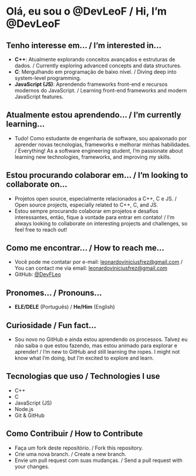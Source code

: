 # Olá, eu sou o @DevLeoF / Hi, I’m @DevLeoF

## Tenho interesse em... / I’m interested in...
- **C++**: Atualmente explorando conceitos avançados e estruturas de dados. / Currently exploring advanced concepts and data structures.
- **C**: Mergulhando em programação de baixo nível. / Diving deep into system-level programming.
- **JavaScript (JS)**: Aprendendo frameworks front-end e recursos modernos do JavaScript. / Learning front-end frameworks and modern JavaScript features.

## Atualmente estou aprendendo... / I’m currently learning...
- Tudo! Como estudante de engenharia de software, sou apaixonado por aprender novas tecnologias, frameworks e melhorar minhas habilidades. / Everything! As a software engineering student, I’m passionate about learning new technologies, frameworks, and improving my skills.

## Estou procurando colaborar em... / I’m looking to collaborate on...
- Projetos open source, especialmente relacionados a C++, C e JS. / Open source projects, especially related to C++, C, and JS.
- Estou sempre procurando colaborar em projetos e desafios interessantes, então, fique à vontade para entrar em contato! / I’m always looking to collaborate on interesting projects and challenges, so feel free to reach out!

## Como me encontrar... / How to reach me...
- Você pode me contatar por e-mail: [leonardoviniciusfrez@gmail.com](mailto:leonardoviniciusfrez@gmail.com) / You can contact me via email: [leonardoviniciusfrez@gmail.com](mailto:leonardoviniciusfrez@gmail.com)
- GitHub: [@DevFLeo](https://github.com/DevFLeo)

## Pronomes... / Pronouns...
- **ELE/DELE** (Português) / **He/Him** (English)

## Curiosidade / Fun fact...
- Sou novo no GitHub e ainda estou aprendendo os processos. Talvez eu não saiba o que estou fazendo, mas estou animado para explorar e aprender! / I’m new to GitHub and still learning the ropes. I might not know what I’m doing, but I’m excited to explore and learn.

##  Tecnologias que uso / Technologies I use
- C++
- C
- JavaScript (JS)
- Node.js
- Git & GitHub

## Como Contribuir / How to Contribute
- Faça um fork deste repositório. / Fork this repository.
- Crie uma nova branch. / Create a new branch.
- Envie um pull request com suas mudanças. / Send a pull request with your changes.
